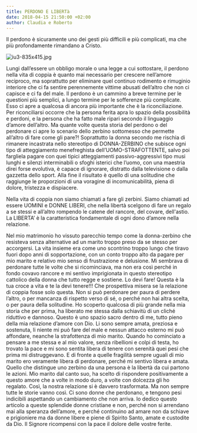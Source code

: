 ```yaml
---
title: PERDONO E LIBERTà
date: 2018-04-15 21:50:00 +02:00
author: Claudia e Roberto
---
```


Il perdono è sicuramente uno dei gesti più difficili e più complicati, ma che più profondamente rimandano a Cristo.

![iu3-835x415.jpg](/uploads/iu3-835x415.jpg)

Lungi dall’essere un obbligo morale o una legge a cui sottostare, il perdono nella vita di coppia è quanto mai necessario per crescere nell’amore reciproco, ma soprattutto per eliminare quel continuo rodimento e rimuginio interiore che ci fa sentire perennemente vittime abusati dell’altro che non ci capisce e ci fa del male. Il perdono è un cammino a breve termine per le questioni più semplici, a lungo termine per le sofferenze più complicate. Esso ci apre a qualcosa di ancora più importante che è la riconciliazione. Per riconciliarsi occorre che la persona ferita apra lo spazio della possibilità e perdoni, e la persona che ha fatto male ripari secondo il linguaggio d’amore dell’altro. Ma quante volte questa storia del perdono o del perdonare ci apre lo scenario dello zerbino sottomesso che permette all’altro di fare come gli pare?! Soprattutto la donna secondo me rischia di rimanere incastrata nello stereotipo di DONNA-ZERBINO che subisce ogni tipo di atteggiamento menefreghista dell’UOMO-STRAFOTTENTE, salvo poi fargliela pagare con quei tipici atteggiamenti passivo-aggressivi tipo musi lunghi e silenzi interminabili o sfoghi isterici che l’uomo, con una maestria direi forse evolutiva, è capace di ignorare, distratto dalla televisione o dalla gazzetta dello sport. Alla fine il risultato è quello di una solitudine che raggiunge le proporzioni di una voragine di incomunicabilità, piena di dolore, tristezza e dispiacere.

Nella vita di coppia non siamo chiamati a fare gli zerbini. Siamo chiamati ad essere UOMINI e DONNE LIBERI, che nella libertà scelgono di fare un regalo a se stessi e all’altro rompendo le catene del rancore, del covare, dell'astio. La LIBERTA’ è la caratteristica fondamentale di ogni dono d’amore nella relazione.

Nel mio matrimonio ho vissuto parecchio tempo come la donna-zerbino che resisteva senza alternative ad un marito troppo preso da se stesso per accorgersi. La vita insieme era come uno scontrino troppo lungo che tiravo fuori dopo anni di sopportazione, con un conto troppo alto da pagare per mio marito e relativo mio senso di frustrazione e delusione. Mi sembrava di perdonare tutte le volte che si ricominciava, ma non era così perché in fondo covavo rancore e mi sentivo imprigionata in questo stereotipo cattolico della donna che tutto regge e sostiene. Lo devi fare! Questa è la tua croce a vita e te la devi tenere!!! Che prospettiva misera se la relazione di coppia fosse solo questa. Non si può perdonare per paura di perdere l’altro, o per mancanza di rispetto verso di sé, o perché non hai altra scelta, o per paura della solitudine. Ho scoperto qualcosa di più grande nella mia storia che per prima, ha liberato me stessa dalla schiavitù di un cliché riduttivo e dannoso. Questo è uno spazio sacro dentro di me, tutto pieno della mia relazione d’amore con Dio. Li sono sempre amata, preziosa e sostenuta, li niente mi può fare del male e nessun attacco esterno mi può affondare, neanche la strafottenza di mio marito. Quando ho cominciato a pensare a me stessa e al mio valore, senza ribellioni e colpi di testa, ho trovato la pace e mi sono sentita libera di tenere con serenità quei pesi che prima mi distruggevano. E di fronte a quelle fragilità sempre uguali di mio marito ero veramente libera di perdonare, perché mi sentivo libera e amata. Quello che distingue uno zerbino da una persona è la libertà da cui partono le azioni. Mio marito dal canto suo, ha scelto di rispondere positivamente a questo amore che a volte in modo duro, a volte con dolcezza gli ho regalato. Così, la nostra relazione si è davvero trasformata. Ma non sempre tutte le storie vanno così. Ci sono donne che perdonano, e tengono pesi indicibili aspettando un cambiamento che non arriva. Io dedico questo articolo a queste splendide donne cristiane e non, perché non si arrendano mai alla speranza dell’amore, e perché continuino ad amare non da schiave e prigioniere ma da donne libere e piene di Spirito Santo, amate e custodite da Dio. Il Signore ricompensi con la pace il dolore delle vostre ferite.